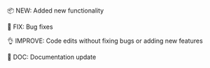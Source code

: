 📦 NEW: Added new functionality

🐛 FIX: Bug fixes

👌 IMPROVE: Code edits without fixing bugs or adding new features

📖 DOC: Documentation update